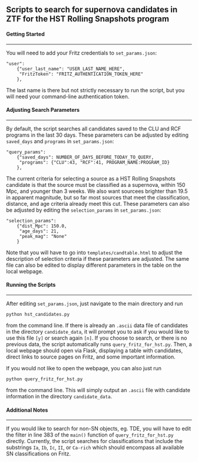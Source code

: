 ## Scripts to search for supernova candidates in ZTF for the HST Rolling Snapshots program

#### Getting Started
---
You will need to add your Fritz credentials to `set_params.json`:
```
"user":
    {"user_last_name": "USER_LAST_NAME_HERE",
     "FritzToken": "FRITZ_AUTHENTICATION_TOKEN_HERE"
    },
```
The last name is there but not strictly necessary to run the script, but you will need your command-line authentication token.

#### Adjusting Search Parameters
---
By default, the script searches all candidates saved to the CLU and RCF programs in the last 30 days. These parameters can be adjusted by editing `saved_days` and `programs` in `set_params.json`:
```
"query_params":
    {"saved_days": NUMBER_OF_DAYS_BEFORE_TODAY_TO_QUERY,
     "programs": {"CLU":43, "RCF":41, PROGRAM_NAME:PROGRAM_ID}
    },
```
The current criteria for selecting a source as a HST Rolling Snapshots candidate is that the source must be classified as a supernova, within 150 Mpc, and younger than 3 weeks. We also want sourcees brighter than 19.5 in apparent magnitude, but so far most sources that meet the classification, distance, and age criteria already meet this cut. These parameters can also be adjusted by editing the `selection_params` in `set_params.json`:
```
"selection_params":
    {"dist_Mpc": 150.0,
     "age_days": 21,
     "peak_mag": "None"
    }
```
Note that you will have to go into `templates/candtable.html` to adjust the description of selection criteria if these parameters are adjusted. The same file can also be edited to display different parameters in the table on the local webpage.

#### Running the Scripts
---
After editing `set_params.json`, just navigate to the main directory and run 
```
python hst_candidates.py
```
from the command line. If there is already an `.ascii` data file of candidates in the directory `candidate_data`, it will prompt you to ask if you would like to use this file `[y]` or search again `[n]`. If you choose to search, or there is no previous data, the script automatically runs `query_fritz_for_hst.py`. Then, a local webpage should open via Flask, displaying a table with candidates, direct links to source pages on Fritz, and some important information.

If you would not like to open the webpage, you can also just run
```
python query_fritz_for_hst.py
```
from the command line. This will simply output an `.ascii` file with candidate information in the directory `candidate_data`.

#### Additional Notes
---
If you would like to search for non-SN objects, eg. TDE, you will have to edit the filter in line 383 of the `main()` function of `query_fritz_for_hst.py` directly. Currently, the script searches for classifications that include the substrings `Ia`, `Ib`, `Ic`, `II`, or `Ca-rich` which should encompass all available SN classifications on Fritz.
